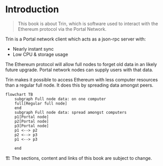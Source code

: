 # Introduction

> This book is about Trin, which is software used to interact with the Ethereum protocol
via the Portal Network.

Trin is a Portal network client which acts as a json-rpc server with:
- Nearly instant sync
- Low CPU & storage usage

The Ethereum protocol will allow full nodes to forget old data in an
likely future upgrade. Portal network nodes can supply users with that data.

Trin makes it possible to access Ethereum with less computer resources
than a regular full node. It does this by spreading data amongst peers.
```mermaid
flowchart TB
    subgraph Full node data: on one computer
    full[Regular full node]
    end
    subgraph Full node data: spread amongst computers
    p1[Portal node]
    p2[Portal node]
    p3[Portal node]
    p1 <--> p2
    p2 <--> p3
    p1 <--> p3

    end

```
&#x1F3D7; The sections, content and links of this book are subject to change.